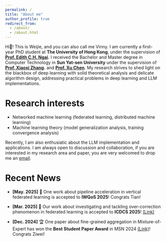 ```yaml
---
permalink: /
title: "About me"
author_profile: true
redirect_from: 
  - /about/
  - /about.html
---
```


Hi:wave:! This is Weijie, and you can also call me Vinny. I am currently a first-year PhD student at **The University of Hong Kong**, under the supervision of **[Prof. Edith C.H. Ngai](https://www.eee.hku.hk/~iotlab/EdithNgai.html).** I received the Bachelor and Master degree in Computer Technology in **Sun Yat-sen University** under the supervision of **[Prof. Xiaoxi Zhang](https://0xxz.github.io).** and **[Prof. Xu Chen](https://sites.google.com/view/xcsysu/home)**. My research strives to shed light on the blackbox of deep learning with solid theoretical analysis and delicate algorithm design, addressing practical problems in deep learning and LLM implementations. 

Research interests
======
* Networked machine learning (federated learning, distributed machine learning)
* Machine learning theory (model generalization analysis, training convergence analysis)

Recently, I am also enthusiatic about the LLM implementation and applications. I am always open to discussion and collaboration, if you are interested in my research area and paper, you are very welcomed to drop me an [email](liuwj0817@connect.hku.hk).

Recent News
======
* **[May. 2025]** :book: One work about pipeline acceleration in vertical federated learning is accepted to **IWQoS 2025**! Congrats Tian!

* **[Mar. 2025]** :book: Our work about investigating and tackling over-correction phenomenon in federated learning is accepted to **ICDCS 2025**! [(Link)](https://arxiv.org/abs/2504.17528)

* **[Dec. 2024]** :trophy: One paper about fine-grained aggregation in Mixture-of-Expert has won the **Best Student Paper Award** in MSN 2024 [(Link)](https://arxiv.org/pdf/2411.02115)! Congrats Ziwei!
